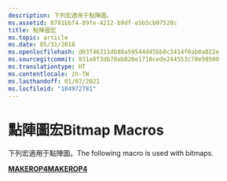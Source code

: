 ```yaml
---
description: 下列宏適用于點陣圖。
ms.assetid: 8781bbf4-89fe-4212-b9df-e5b5cb07528c
title: 點陣圖宏
ms.topic: article
ms.date: 05/31/2018
ms.openlocfilehash: d03f46311db88a59544d45bb8c3414f0ab0a022e
ms.sourcegitcommit: 831e8f3db78ab820e1710cede244553c70e50500
ms.translationtype: HT
ms.contentlocale: zh-TW
ms.lasthandoff: 01/07/2021
ms.locfileid: "104972781"
---
```

# <a name="bitmap-macros"></a><span data-ttu-id="d408c-103">點陣圖宏</span><span class="sxs-lookup"><span data-stu-id="d408c-103">Bitmap Macros</span></span>

<span data-ttu-id="d408c-104">下列宏適用于點陣圖。</span><span class="sxs-lookup"><span data-stu-id="d408c-104">The following macro is used with bitmaps.</span></span>

[<span data-ttu-id="d408c-105">**MAKEROP4**</span><span class="sxs-lookup"><span data-stu-id="d408c-105">**MAKEROP4**</span></span>](/windows/desktop/api/Wingdi/nf-wingdi-makerop4)

 

 



